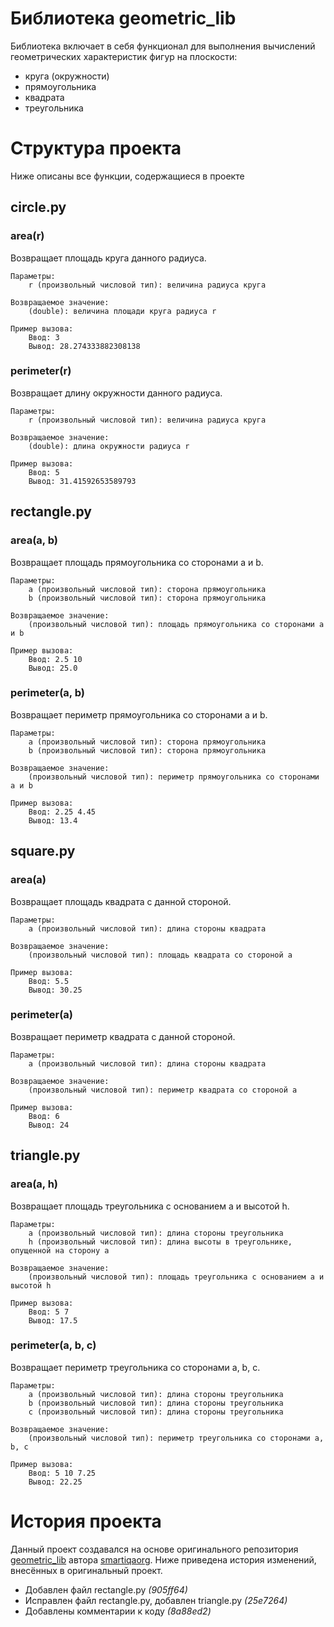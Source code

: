 <!-- # Math formulas
## Area
- Circle: S = πR²
- Rectangle: S = ab
- Square: S = a²

## Perimeter
- Circle: P = 2πR
- Rectangle: P = 2a + 2b
- Square: P = 4a -->

# Библиотека geometric_lib
Библиотека включает в себя функционал для выполнения вычислений геометрических характеристик фигур на плоскости:
- круга (окружности) 
- прямоугольника 
- квадрата 
- треугольника

# Структура проекта
Ниже описаны все функции, содержащиеся в проекте
## circle.py

### area(r)
Возвращает площадь круга данного радиуса.

    Параметры:
        r (произвольный числовой тип): величина радиуса круга

    Возвращаемое значение:
        (double): величина площади круга радиуса r

    Пример вызова:
        Ввод: 3
        Вывод: 28.274333882308138

### perimeter(r)
Возвращает длину окружности данного радиуса.

    Параметры:
        r (произвольный числовой тип): величина радиуса круга

    Возвращаемое значение:
        (double): длина окружности радиуса r

    Пример вызова:
        Ввод: 5
        Вывод: 31.41592653589793

## rectangle.py

### area(a, b)
Возвращает площадь прямоугольника со сторонами a и b.

    Параметры:
        a (произвольный числовой тип): сторона прямоугольника
        b (произвольный числовой тип): сторона прямоугольника

    Возвращаемое значение:
        (произвольный числовой тип): площадь прямоугольника со сторонами a и b

    Пример вызова:
        Ввод: 2.5 10
        Вывод: 25.0  

### perimeter(a, b)
Возвращает периметр прямоугольника со сторонами a и b.

    Параметры:
        a (произвольный числовой тип): сторона прямоугольника
        b (произвольный числовой тип): сторона прямоугольника

    Возвращаемое значение:
        (произвольный числовой тип): периметр прямоугольника со сторонами a и b

    Пример вызова:
        Ввод: 2.25 4.45
        Вывод: 13.4

## square.py

### area(a)
Возвращает площадь квадрата с данной стороной.

    Параметры:
        a (произвольный числовой тип): длина стороны квадрата

    Возвращаемое значение:
        (произвольный числовой тип): площадь квадрата со стороной a

    Пример вызова:
        Ввод: 5.5
        Вывод: 30.25

### perimeter(a)
Возвращает периметр квадрата с данной стороной.

    Параметры:
        a (произвольный числовой тип): длина стороны квадрата

    Возвращаемое значение:
        (произвольный числовой тип): периметр квадрата со стороной a

    Пример вызова:
        Ввод: 6
        Вывод: 24

## triangle.py

### area(a, h)
Возвращает площадь треугольника с основанием a и высотой h.

    Параметры:
        a (произвольный числовой тип): длина стороны треугольника
        h (произвольный числовой тип): длина высоты в треугольнике, опущенной на сторону a

    Возвращаемое значение:
        (произвольный числовой тип): площадь треугольника с основанием a и высотой h

    Пример вызова:
        Ввод: 5 7
        Вывод: 17.5

### perimeter(a, b, c)
Возвращает периметр треугольника со сторонами a, b, c.

    Параметры:
        a (произвольный числовой тип): длина стороны треугольника
        b (произвольный числовой тип): длина стороны треугольника
        c (произвольный числовой тип): длина стороны треугольника

    Возвращаемое значение:
        (произвольный числовой тип): периметр треугольника со сторонами a, b, c
            
    Пример вызова:
        Ввод: 5 10 7.25
        Вывод: 22.25

# История проекта

Данный проект создавался на основе оригинального репозитория [geometric_lib](https://github.com/smartiqaorg/geometric_lib) автора [smartiqaorg](https://github.com/smartiqaorg). Ниже приведена история изменений, внесённых в оригинальный проект.


- Добавлен файл rectangle.py _(905ff64)_
- Исправлен файл rectangle.py, добавлен triangle.py _(25e7264)_
- Добавлены комментарии к коду _(8a88ed2)_